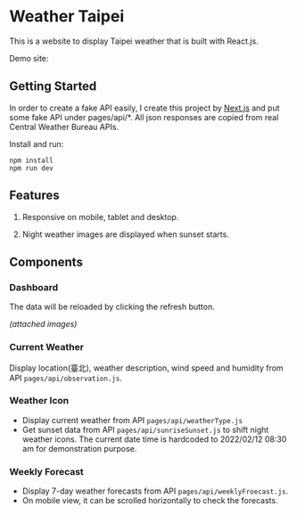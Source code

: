 # Weather Taipei
This is a website to display Taipei weather that is built with React.js.

Demo site: 

## Getting Started
In order to create a fake API easily, I create this project by [Next.js](https://nextjs.org/docs/getting-started) and put some fake API under pages/api/*.
All json responses are copied from real Central Weather Bureau APIs.

Install and run: 
```
npm install
npm run dev
```

## Features
1. Responsive on mobile, tablet and desktop. 

2. Night weather images are displayed when sunset starts.

## Components

### Dashboard
The data will be reloaded by clicking the refresh button.

*(attached images)*

### Current Weather
Display location(臺北), weather description, wind speed and humidity from API `pages/api/observation.js`.

### Weather Icon
- Display current weather from API `pages/api/weatherType.js`
- Get sunset data from API `pages/api/sunriseSunset.js` to shift night weather icons. The current date time is hardcoded to 2022/02/12 08:30 am for demonstration purpose.

### Weekly Forecast
- Display 7-day weather forecasts from API `pages/api/weeklyFroecast.js`.
- On mobile view, it can be scrolled  horizontally to check the forecasts.



